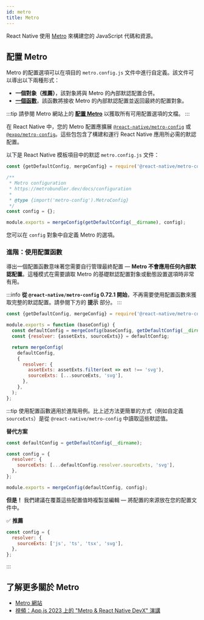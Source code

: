 ```yaml
---
id: metro
title: Metro
---
```


React Native 使用 [Metro](https://metrobundler.dev/) 來構建您的 JavaScript 代碼和資源。

## 配置 Metro

Metro 的配置選項可以在項目的 `metro.config.js` 文件中進行自定義。該文件可以導出以下兩種形式：

- **一個對象（推薦）**，該對象將與 Metro 的內部默認配置合併。
- [**一個函數**](#advanced-using-a-config-function)，該函數將接收 Metro 的內部默認配置並返回最終的配置對象。

:::tip
請參閱 Metro 網站上的 [**配置 Metro**](https://metrobundler.dev/docs/configuration) 以獲取所有可用配置選項的文檔。
:::

在 React Native 中，您的 Metro 配置應擴展 [`@react-native/metro-config`](https://www.npmjs.com/package/@react-native/metro-config) 或 [`@expo/metro-config`](https://www.npmjs.com/package/@expo/metro-config)。這些包包含了構建和運行 React Native 應用所必需的默認配置。

以下是 React Native 模板項目中的默認 `metro.config.js` 文件：

<!-- prettier-ignore -->

```js
const {getDefaultConfig, mergeConfig} = require('@react-native/metro-config');

/**
 * Metro configuration
 * https://metrobundler.dev/docs/configuration
 *
 * @type {import('metro-config').MetroConfig}
 */
const config = {};

module.exports = mergeConfig(getDefaultConfig(__dirname), config);
```

您可以在 `config` 對象中自定義 Metro 的選項。

### 進階：使用配置函數

導出一個配置函數意味著您需要自行管理最終配置 — **Metro 不會應用任何內部默認配置**。這種模式在需要讀取 Metro 的基礎默認配置對象或動態設置選項時非常有用。

:::info
**從 `@react-native/metro-config` 0.72.1 開始**，不再需要使用配置函數來獲取完整的默認配置。請參閱下方的 **提示** 部分。
:::

<!-- prettier-ignore -->

```js
const {getDefaultConfig, mergeConfig} = require('@react-native/metro-config');

module.exports = function (baseConfig) {
  const defaultConfig = mergeConfig(baseConfig, getDefaultConfig(__dirname));
  const {resolver: {assetExts, sourceExts}} = defaultConfig;

  return mergeConfig(
    defaultConfig,
    {
      resolver: {
        assetExts: assetExts.filter(ext => ext !== 'svg'),
        sourceExts: [...sourceExts, 'svg'],
      },
    },
  );
};
```

:::tip
使用配置函數適用於進階用例。比上述方法更簡單的方式（例如自定義 `sourceExts`）是從 `@react-native/metro-config` 中讀取這些默認值。

**替代方案**

<!-- prettier-ignore -->
```js
const defaultConfig = getDefaultConfig(__dirname);

const config = {
  resolver: {
    sourceExts: [...defaultConfig.resolver.sourceExts, 'svg'],
  },
};

module.exports = mergeConfig(defaultConfig, config);
```

**但是！** 我們建議在覆蓋這些配置值時複製並編輯 — 將配置的來源放在您的配置文件中。

✅ **推薦**

<!-- prettier-ignore -->
```js
const config = {
  resolver: {
    sourceExts: ['js', 'ts', 'tsx', 'svg'],
  },
};
```

:::

## 了解更多關於 Metro

- [Metro 網站](https://metrobundler.dev/)
- [視頻：App.js 2023 上的 "Metro & React Native DevX" 演講](https://www.youtube.com/watch?v=c9D4pg0y9cI)